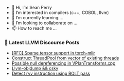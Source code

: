 - 👋 Hi, I’m Sean Perry
- 👀 I’m interested in compilers (c++, COBOL, llvm)
- 🌱 I’m currently learning ...
- 💞️ I’m looking to collaborate on ...
- 📫 How to reach me ...

<!---
s66perry/s66perry is a ✨ special ✨ repository because its `README.md` (this file) appears on your GitHub profile.
You can click the Preview link to take a look at your changes.
--->
### 📕 Latest LLVM Discourse Posts

<!-- DISCOURSE-LLVM:START -->
- [[RFC] Sparse tensor support in torch-mlir](https://discourse.llvm.org/t/rfc-sparse-tensor-support-in-torch-mlir/63627?page=2#post_36)
- [Construct ThreadPool from vector of existing threads](https://discourse.llvm.org/t/construct-threadpool-from-vector-of-existing-threads/76883#post_2)
- [Possible null dereferencing in VPlanTransforms.cpp](https://discourse.llvm.org/t/possible-null-dereferencing-in-vplantransforms-cpp/76894#post_1)
- [Llvm-objdump &amp;&amp; csky](https://discourse.llvm.org/t/llvm-objdump-csky/76866#post_7)
- [Detect rvv instruction using BOLT pass](https://discourse.llvm.org/t/detect-rvv-instruction-using-bolt-pass/76799#post_2)
<!-- DISCOURSE-LLVM:END -->
